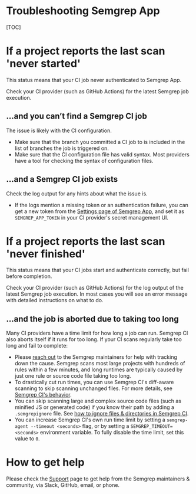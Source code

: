# Troubleshooting Semgrep App

[TOC]

# If a project reports the last scan 'never started'

This status means that your CI job never authenticated to Semgrep App.

Check your CI provider (such as GitHub Actions) for the latest Semgrep job execution.

## …and you can’t find a Semgrep CI job

The issue is likely with the CI configuration.

- Make sure that the branch you committed a CI job to
  is included in the list of branches the job is triggered on.
- Make sure that the CI configuration file has valid syntax.
  Most providers have a tool for checking the syntax of configuration files.

## …and a Semgrep CI job exists

Check the log output for any hints about what the issue is.

- If the logs mention a missing token or an authentication failure,
  you can get a new token from the
  [Settings page of Semgrep App](https://semgrep.dev/manage/settings),
  and set it as `SEMGREP_APP_TOKEN` in your CI provider's secret management UI.

# If a project reports the last scan 'never finished'

This status means that your CI jobs start and authenticate correctly, but fail before completion.

Check your CI provider (such as GitHub Actions) for the log output of the latest Semgrep job execution.
In most cases you will see an error message with detailed instructions on what to do.

## …and the job is aborted due to taking too long

Many CI providers have a time limit for how long a job can run.
Semgrep CI also aborts itself if it runs for too long.
If your CI scans regularly take too long and fail to complete:

<!-- TODO: explain self-serve benchmarking -->

- Please [reach out](../support.md) to the Semgrep maintainers for help with tracking down the cause.
  Semgrep scans most large projects with hundreds of rules within a few minutes,
  and long runtimes are typically caused by just one rule or source code file taking too long.
- To drastically cut run times,
  you can use Semgrep CI's diff-aware scanning to skip scanning unchanged files.
  For more details, see [Semgrep CI's behavior](../semgrep-ci/overview.md#behavior).
- You can skip scanning large and complex source code files (such as minified JS or generated code)
  if you know their path by adding a `.semgrepignore` file.
  See [how to ignore files & directories in Semgrep CI](../semgrep-ci/overview.md#ignoring-files-directories).
- You can increase Semgrep CI's own run time limit
  by setting a `semgrep-agent --timeout <seconds>` flag,
  or by setting a `SEMGREP_TIMEOUT=<seconds>` environment variable.
  To fully disable the time limit, set this value to `0`.

# How to get help

Please check the [Support](../support.md) page to get help from the Semgrep maintainers & community,
via Slack, GitHub, email, or phone.

